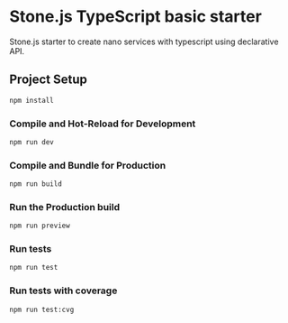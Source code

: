 # Stone.js TypeScript basic starter

Stone.js starter to create nano services with typescript using declarative API.

## Project Setup

```sh
npm install
```

### Compile and Hot-Reload for Development

```sh
npm run dev
```

### Compile and Bundle for Production

```sh
npm run build
```

### Run the Production build

```sh
npm run preview
```

### Run tests

```sh
npm run test
```

### Run tests with coverage

```sh
npm run test:cvg
```
